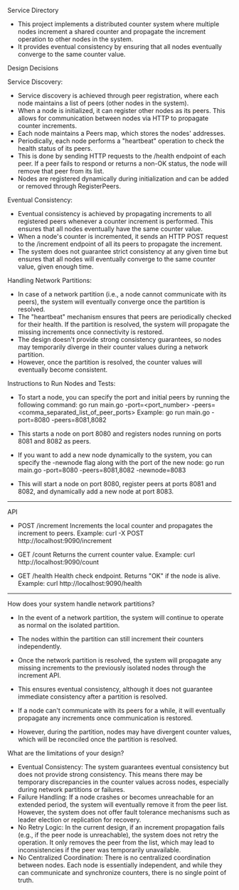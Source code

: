  Service Directory

- This project implements a distributed counter system where multiple nodes increment a shared counter and propagate the increment operation to other nodes in the system.
- It provides eventual consistency by ensuring that all nodes eventually converge to the same counter value.


 Design Decisions

 Service Discovery:
- Service discovery is achieved through peer registration, where each node maintains a list of peers (other nodes in the system).
- When a node is initialized, it can register other nodes as its peers. This allows for communication between nodes via HTTP to propagate counter increments.
- Each node maintains a Peers map, which stores the nodes' addresses.
- Periodically, each node performs a "heartbeat" operation to check the health status of its peers.
- This is done by sending HTTP requests to the /health endpoint of each peer. If a peer fails to respond or returns a non-OK status, the node will remove that peer from its list.
- Nodes are registered dynamically during initialization and can be added or removed through RegisterPeers.

Eventual Consistency:
- Eventual consistency is achieved by propagating increments to all registered peers whenever a counter increment is performed. This ensures that all nodes eventually have the same counter value.
- When a node's counter is incremented, it sends an HTTP POST request to the /increment endpoint of all its peers to propagate the increment.
- The system does not guarantee strict consistency at any given time but ensures that all nodes will eventually converge to the same counter value, given enough time.

Handling Network Partitions:
- In case of a network partition (i.e., a node cannot communicate with its peers), the system will eventually converge once the partition is resolved.
- The "heartbeat" mechanism ensures that peers are periodically checked for their health. If the partition is resolved, the system will propagate the missing increments once connectivity is restored.
- The design doesn't provide strong consistency guarantees, so nodes may temporarily diverge in their counter values during a network partition.
- However, once the partition is resolved, the counter values will eventually become consistent.

Instructions to Run Nodes and Tests:
- To start a node, you can specify the port and initial peers by running the following command:
    go run main.go -port=<port_number> -peers=<comma_separated_list_of_peer_ports>
    Example:
    go run main.go -port=8080 -peers=8081,8082
- This starts a node on port 8080 and registers nodes running on ports 8081 and 8082 as peers.

- If you want to add a new node dynamically to the system, you can specify the -newnode flag along with the port of the new node:
    go run main.go -port=8080 -peers=8081,8082 -newnode=8083
- This will start a node on port 8080, register peers at ports 8081 and 8082, and dynamically add a new node at port 8083.

----------------------------------------------------------------------------------------------------------------------------------------------------------------------------------------------------------------
 API
- POST /increment
   Increments the local counter and propagates the increment to peers.
   Example:
   curl -X POST http://localhost:9090/increment
  
- GET /count
  Returns the current counter value.
  Example:
  curl http://localhost:9090/count

- GET /health
  Health check endpoint. Returns "OK" if the node is alive.
  Example:
  curl http://localhost:9090/health

-----------------------------------------------------------------------------------------------------------------------------------------------------------------------------------------------------------------

How does your system handle network partitions?
- In the event of a network partition, the system will continue to operate as normal on the isolated partition.
- The nodes within the partition can still increment their counters independently.
- Once the network partition is resolved, the system will propagate any missing increments to the previously isolated nodes through the increment API. 
- This ensures eventual consistency, although it does not guarantee immediate consistency after a partition is resolved.

- If a node can't communicate with its peers for a while, it will eventually propagate any increments once communication is restored.
- However, during the partition, nodes may have divergent counter values, which will be reconciled once the partition is resolved.

What are the limitations of your design?
- Eventual Consistency: The system guarantees eventual consistency but does not provide strong consistency. This means there may be temporary discrepancies in the counter values across nodes, especially during network partitions or failures.
- Failure Handling: If a node crashes or becomes unreachable for an extended period, the system will eventually remove it from the peer list. However, the system does not offer fault tolerance mechanisms such as leader election or replication for recovery.
- No Retry Logic: In the current design, if an increment propagation fails (e.g., if the peer node is unreachable), the system does not retry the operation. It only removes the peer from the list, which may lead to inconsistencies if the peer was temporarily unavailable.
- No Centralized Coordination: There is no centralized coordination between nodes. Each node is essentially independent, and while they can communicate and synchronize counters, there is no single point of truth.
